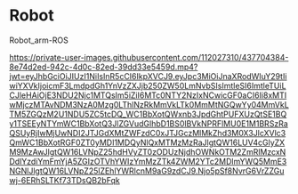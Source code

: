 # Robot
Robot_arm-ROS


https://private-user-images.githubusercontent.com/112027310/437704384-8e74d2ed-942c-4d0c-82ed-39dd33e5459d.mp4?jwt=eyJhbGciOiJIUzI1NiIsInR5cCI6IkpXVCJ9.eyJpc3MiOiJnaXRodWIuY29tIiwiYXVkIjoicmF3LmdpdGh1YnVzZXJjb250ZW50LmNvbSIsImtleSI6ImtleTUiLCJleHAiOjE3NDU2Njc1MTQsIm5iZiI6MTc0NTY2NzIxNCwicGF0aCI6Ii8xMTIwMjczMTAvNDM3NzA0Mzg0LThlNzRkMmVkLTk0MmMtNGQwYy04MmVkLTM5ZGQzM2U1NDU5ZC5tcDQ_WC1BbXotQWxnb3JpdGhtPUFXUzQtSE1BQy1TSEEyNTYmWC1BbXotQ3JlZGVudGlhbD1BS0lBVkNPRFlMU0E1M1BRSzRaQSUyRjIwMjUwNDI2JTJGdXMtZWFzdC0xJTJGczMlMkZhd3M0X3JlcXVlc3QmWC1BbXotRGF0ZT0yMDI1MDQyNlQxMTMzMzRaJlgtQW16LUV4cGlyZXM9MzAwJlgtQW16LVNpZ25hdHVyZT0zODUzNjdhOWNkOTM2ZmRlMzcxNDdlYzdiYmFmYjA5ZGIzOTVhYWIzYmMzZTk4ZWM2YTc2MDlmYWQ5MmE3NGNlJlgtQW16LVNpZ25lZEhlYWRlcnM9aG9zdCJ9.Njo5pSf8NvrG6VrZZGuwj-6ERhSLTKf73TDsQB2bFqk

